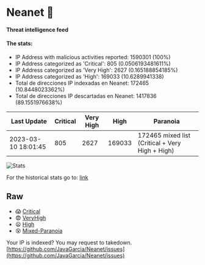 # Neanet :hocho:
#### Threat intelligence feed
#### The stats:

- IP Address with malicious activities reported: 1590301 (100%)
- IP Address categorized as 'Critical':  805 (0.0506193481611%)
- IP Address categorized as 'Very High':  2627 (0.165188854185%)
- IP Address categorized as 'High':  169033 (10.6289941338)
- Total de direcciones IP indexadas en Neanet:  172465 (10.8448023362%)
- Total de direcciones IP descartadas en Neanet:  1417836 (89.1551976638%)

| Last Update | Critical | Very High | High | Paranoia |
| --- | --- | --- | --- | --- |
| 2023-03-10 18:01:45 | 805 | 2627 | 169033 | 172465 mixed list (Critical + Very High + High)|

![Stats](https://docs.google.com/spreadsheets/d/e/2PACX-1vSnaNMIXVabIpDJjufMlzH7poXnshF3mgd8Is1g9ytUEzVsP5my4Trn8f-xkoLLQ38xpL3HtmUexLo6/pubchart?oid=501124687&format=image)

For the historical stats go to: [link](/stats.csv)
## Raw
- :scream: [Critical](https://raw.githubusercontent.com/JavaGarcia/Neanet/master/blacklists/neanet_critical.txt)
- :fearful: [VeryHigh](https://raw.githubusercontent.com/JavaGarcia/Neanet/master/blacklists/neanet_veryHigh.txtt)
- :frowning: [High](https://raw.githubusercontent.com/JavaGarcia/Neanet/master/blacklists/neanet_high.txt)
- :dizzy_face: [Mixed-Paranoia](https://raw.githubusercontent.com/JavaGarcia/Neanet/master/blacklists/neanet_all.txt)


Your IP is indexed? You may request to takedown. [https://github.com/JavaGarcia/Neanet/issues](https://github.com/JavaGarcia/Neanet/issues)






































































































































































































































































































































































































































































































































































































































































































































































































































































































































































































































































































































































































































































































































































































































































































































































































































































































































































































































































































































































































































































































































































































































































































































































































































































































































































































































































































































































































































































































































































































































































































































































































































































































































































































































































































































































































































































































































































































































































































































































































































































































































































































































































































































































































































































































































































































































































































































































































































































































































































































































































































































































































































































































































































































































































































































































































































































































































































































































































































































































































































































































































































































































































































































































































































































































































































































































































































































































































































































































































































































































































































































































































































































































































































































































































































































































































































































































































































































































































































































































































































































































































































































































































































































































































































































































































































































































































































































































































































































































































































































































































































































































































































































































































































































































































































































































































































































































































































































































































































































































